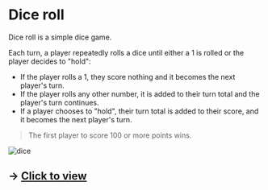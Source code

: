 # Dice roll 

Dice roll is a simple dice game.

Each turn, a player repeatedly rolls a dice until either a 1 is rolled or the player decides to "hold":

- If the player rolls a 1, they score nothing and it becomes the next player's turn.
- If the player rolls any other number, it is added to their turn total and the player's turn continues.
- If a player chooses to "hold", their turn total is added to their score, and it becomes the next player's turn.
> The first player to score 100 or more points wins.

![dice](https://user-images.githubusercontent.com/99020542/189478679-7a863a6e-e406-4bb8-ad5f-3597d7f8a372.gif)

## -> [Click to view](https://distorrrtion.github.io/Dice-roll/)
